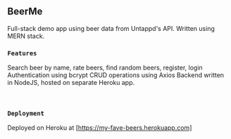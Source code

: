## BeerMe

Full-stack demo app using beer data from Untappd's API. Written using MERN stack.

### `Features`

Search beer by name, rate beers, find random beers, register, login
Authentication using bcrypt
CRUD operations using Axios
Backend written in NodeJS, hosted on separate Heroku app.<br />

<br />

### `Deployment`

Deployed on Heroku at [https://my-fave-beers.herokuapp.com]<br />
